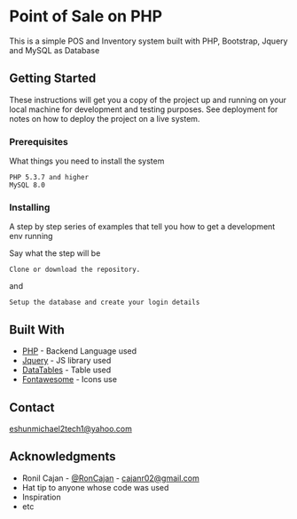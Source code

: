 # Point of Sale on PHP

This is a simple POS and Inventory system built with PHP, Bootstrap, Jquery and MySQL as Database


## Getting Started

These instructions will get you a copy of the project up and running on your local machine for development and testing purposes. See deployment for notes on how to deploy the project on a live system.

### Prerequisites

What things you need to install the system

```
PHP 5.3.7 and higher
MySQL 8.0
```

### Installing

A step by step series of examples that tell you how to get a development env running

Say what the step will be
```
Clone or download the repository.
```
and
```
Setup the database and create your login details
```

## Built With

* [PHP](https://codeigniter.com/) - Backend Language used
* [Jquery](https://jquery.com/) - JS library used
* [DataTables](https://datatables.net/) - Table used
* [Fontawesome](https://fontawesome.com/) - Icons use



## Contact

eshunmichael2tech1@yahoo.com


## Acknowledgments

* Ronil Cajan - [@RonCajan](https://twitter.com/RonCajan) - cajanr02@gmail.com
* Hat tip to anyone whose code was used
* Inspiration
* etc

